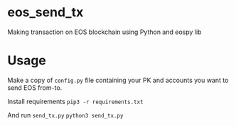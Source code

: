 # eos_send_tx
Making transaction on EOS blockchain using Python and eospy lib

# Usage
Make a copy of `config.py` file containing your PK and accounts you want to send EOS from-to.

Install requirements
```pip3 -r requirements.txt```

And run `send_tx.py`
```python3 send_tx.py```
